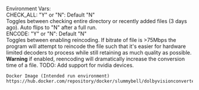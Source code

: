 Environment Vars:<br>
  CHECK_ALL: "Y" or "N": Default "N"<br>
    Toggles between checking entire directory or recently added files (3 days ago). Auto flips to "N" after a full run.<br>
  ENCODE: "Y" or "N": Default "N"<br>
    Toggles between enabling reincoding. If bitrate of file is >75Mbps the program will attempt to reincode the file such that it's easier for hardware limited decoders to process while still
    retaining as much quality as possible. **Warning** if enabled, reencoding will dramatically increase the conversion time of a file. TODO: Add support for nvidia devices.<br>


    Docker Image (Intended run environment)
    https://hub.docker.com/repository/docker/slummybell/dolbyvisionconverter/general


  
